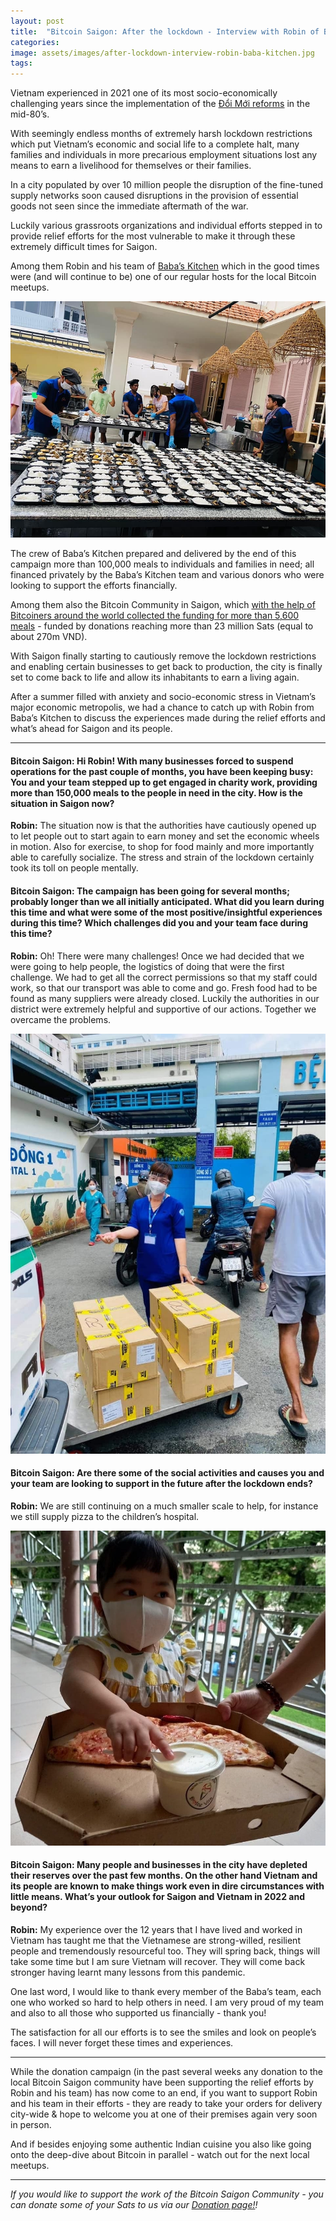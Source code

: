 ```yaml
---
layout: post
title:  "Bitcoin Saigon: After the lockdown - Interview with Robin of Baba's Kitchen"
categories: 
image: assets/images/after-lockdown-interview-robin-baba-kitchen.jpg
tags: 
---
```

Vietnam experienced in 2021 one of its most socio-economically challenging years since the implementation of the [Đổi Mới reforms](https://en.wikipedia.org/wiki/%C4%90%E1%BB%95i_M%E1%BB%9Bi) in the mid-80’s.

With seemingly endless months of extremely harsh lockdown restrictions which put Vietnam’s economic and social life to a complete halt, many families and individuals in more precarious employment situations lost any means to earn a livelihood for themselves or their families.

In a city populated by over 10 million people the disruption of the fine-tuned supply networks soon caused disruptions in the provision of essential goods not seen since the immediate aftermath of the war.

Luckily various grassroots organizations and individual efforts stepped in to provide relief efforts for the most vulnerable to make it through these extremely difficult times for Saigon.

Among them Robin and his team of [Baba’s Kitchen](https://babaskitchen.vn/) which in the good times were (and will continue to be) one of our regular hosts for the local Bitcoin meetups.

![](/assets/images/after-lockdown-interview-robin-baba-kitchen-1.jpg)

The crew of Baba’s Kitchen prepared and delivered by the end of this campaign more than 100,000 meals to individuals and families in need; all financed privately by the Baba’s Kitchen team and various donors who were looking to support the efforts financially.

Among them also the Bitcoin Community in Saigon, which [with the help of Bitcoiners around the world collected the funding for more than 5,600 meals](https://twitter.com/BitcoinSaigon/status/1426809454503227395) - funded by donations reaching more than 23 million Sats (equal to about 270m VND).

With Saigon finally starting to cautiously remove the lockdown restrictions and enabling certain businesses to get back to production, the city is finally set to come back to life and allow its inhabitants to earn a living again.

After a summer filled with anxiety and socio-economic stress in Vietnam’s major economic metropolis, we had a chance to catch up with Robin from Baba’s Kitchen to discuss the experiences made during the relief efforts and what’s ahead for Saigon and its people.

------------

#### Bitcoin Saigon: Hi Robin! With many businesses forced to suspend operations for the past couple of months, you have been keeping busy: You and your team stepped up to get engaged in charity work, providing more than 150,000 meals to the people in need in the city. How is the situation in Saigon now?

**Robin:** The situation now is that the authorities have cautiously opened up to let people out to start again to earn money and set the economic wheels in motion. Also for exercise, to shop for food mainly and more importantly able to carefully socialize. The stress and strain of the lockdown certainly took its toll on people mentally.

#### Bitcoin Saigon: The campaign has been going for several months; probably longer than we all initially anticipated. What did you learn during this time and what were some of the most positive/insightful experiences during this time? Which challenges did you and your team face during this time?

**Robin:** Oh! There were many challenges! Once we had decided that we were going to help people, the logistics of doing that were the first challenge.
We had to get all the correct permissions so that my staff could work, so that our transport was able to come and go. Fresh food had to be found as many suppliers were already closed. Luckily the authorities in our district were extremely helpful and supportive of our actions. Together we overcame the problems.

![](/assets/images/after-lockdown-interview-robin-baba-kitchen-2.jpg)

#### Bitcoin Saigon: Are there some of the social activities and causes you and your team are looking to support in the future after the lockdown ends?

**Robin:** We are still continuing on a much smaller scale to help, for instance we still supply pizza to the children’s hospital.   

![](/assets/images/after-lockdown-interview-robin-baba-kitchen-3.jpg)

#### Bitcoin Saigon: Many people and businesses in the city have depleted their reserves over the past few months. On the other hand Vietnam and its people are known to make things work even in dire circumstances with little means. What’s your outlook for Saigon and Vietnam in 2022 and beyond?

**Robin:** My experience over the 12 years that I have lived and worked in Vietnam has taught me that the Vietnamese are strong-willed, resilient people and tremendously resourceful too. They will spring back, things will take some time but I am sure Vietnam will recover. They will come back stronger having learnt many lessons from this pandemic.

One last word, I would like to thank every member of the Baba’s team, each one who worked so hard to help others in need. I am very proud of my team and also to all those who supported us financially - thank you!

The satisfaction for all our efforts is to see the smiles and look on people’s faces. I will never forget these times and experiences.

------------

While the donation campaign (in the past several weeks any donation to the local Bitcoin Saigon community have been supporting the relief efforts by Robin and his team) has now come to an end, if you want to support Robin and his team in their efforts - they are ready to take your orders for delivery city-wide & hope to welcome you at one of their premises again very soon in person.

And if besides enjoying some authentic Indian cuisine you also like going onto the deep-dive about Bitcoin in parallel - watch out for the next local meetups.

------------

*If you would like to support the work of the Bitcoin Saigon Community - you can donate some of your Sats to us via our [Donation page!](https://bitcoinsaigon.org/donate-satoshis)!*
